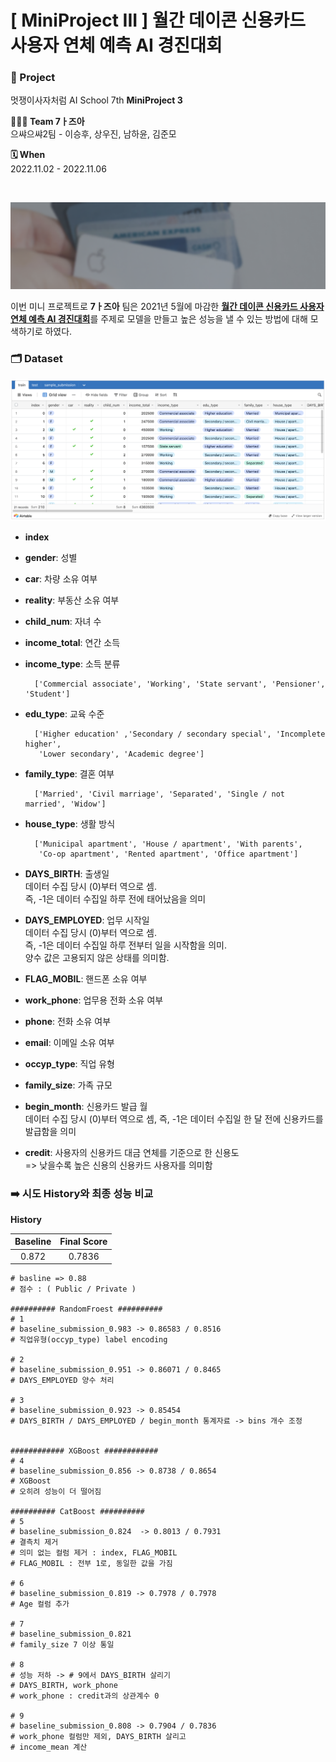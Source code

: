 # [ MiniProject III ] 월간 데이콘 신용카드 사용자 연체 예측 AI 경진대회

### 🦁 Project 
멋쟁이사자처럼 AI School 7th **MiniProject 3** <br/>

**🙆‍♀️🙆 Team 7ㅏ즈아** <br/>
으쌰으쌰2팀 - 이승후, 상우진, 남하윤, 김준모

**🗓️ When**<br/>
2022.11.02 - 2022.11.06

<br/>

<p align='center'>
<img src='https://github.com/seul1230/seul1230.github.io/blob/main/assets/img/img_221103/competition.png?raw=true'>
</p>


이번 미니 프로젝트로 **7ㅏ즈아** 팀은 2021년 5월에 마감한 [**월간 데이콘 신용카드 사용자 연체 예측 AI 경진대회**](https://dacon.io/competitions/official/235713/overview/description)를 주제로 모델을 만들고 높은 성능을 낼 수 있는 방법에 대해 모색하기로 하였다. 

### 🗂️ Dataset

<p align='center'>
<img src='https://github.com/seul1230/seul1230.github.io/blob/main/assets/img/img_221103/data.png?raw=true'>
</p>

* **index**
* **gender**: 성별
* **car**: 차량 소유 여부
* **reality**: 부동산 소유 여부
* **child_num**: 자녀 수
* **income_total**: 연간 소득
* **income_type**: 소득 분류 <br/>
  ```
    ['Commercial associate', 'Working', 'State servant', 'Pensioner', 'Student']
  ```

* **edu_type**: 교육 수준 <br/>
  ```
    ['Higher education' ,'Secondary / secondary special', 'Incomplete higher', 
     'Lower secondary', 'Academic degree']
  ```

* **family_type**: 결혼 여부 
  ```
    ['Married', 'Civil marriage', 'Separated', 'Single / not married', 'Widow']
  ```

* **house_type**: 생활 방식
  ```
    ['Municipal apartment', 'House / apartment', 'With parents',
     'Co-op apartment', 'Rented apartment', 'Office apartment']
  ```

* **DAYS_BIRTH**: 출생일 <br/>
    데이터 수집 당시 (0)부터 역으로 셈. <br/>
    즉, -1은 데이터 수집일 하루 전에 태어났음을 의미

* **DAYS_EMPLOYED**: 업무 시작일 <br/>
    데이터 수집 당시 (0)부터 역으로 셈. <br/>
    즉, -1은 데이터 수집일 하루 전부터 일을 시작함을 의미. <br/>
    양수 값은 고용되지 않은 상태를 의미함.

* **FLAG_MOBIL**: 핸드폰 소유 여부
* **work_phone**: 업무용 전화 소유 여부
* **phone**: 전화 소유 여부
* **email**: 이메일 소유 여부
* **occyp_type**: 직업 유형
* **family_size**: 가족 규모
* **begin_month**: 신용카드 발급 월 <br/>
    데이터 수집 당시 (0)부터 역으로 셈, 즉, -1은 데이터 수집일 한 달 전에 신용카드를 발급함을 의미

* **credit**: 사용자의 신용카드 대금 연체를 기준으로 한 신용도 <br/>
    => 낮을수록 높은 신용의 신용카드 사용자를 의미함
    
### ➡️ 시도 History와 최종 성능 비교
**History**

|Baseline|Final Score|
|:---:|:---:|
|0.872|0.7836|


```
# basline => 0.88
# 점수 : ( Public / Private )

########## RandomFroest ##########
# 1
# baseline_submission_0.983 -> 0.86583 / 0.8516
# 직업유형(occyp_type) label encoding

# 2
# baseline_submission_0.951 -> 0.86071 / 0.8465
# DAYS_EMPLOYED 양수 처리

# 3
# baseline_submission_0.923 -> 0.85454
# DAYS_BIRTH / DAYS_EMPLOYED / begin_month 통계자료 -> bins 개수 조정


############ XGBoost ############
# 4
# baseline_submission_0.856 -> 0.8738 / 0.8654
# XGBoost
# 오히려 성능이 더 떨어짐

########## CatBoost ##########
# 5
# baseline_submission_0.824  -> 0.8013 / 0.7931
# 결측치 제거
# 의미 없는 컬럼 제거 : index, FLAG_MOBIL
# FLAG_MOBIL : 전부 1로, 동일한 값을 가짐

# 6
# baseline_submission_0.819 -> 0.7978 / 0.7978
# Age 컬럼 추가

# 7
# baseline_submission_0.821
# family_size 7 이상 통일

# 8
# 성능 저하 -> # 9에서 DAYS_BIRTH 살리기
# DAYS_BIRTH, work_phone
# work_phone : credit과의 상관계수 0

# 9
# baseline_submission_0.808 -> 0.7904 / 0.7836
# work_phone 컬럼만 제외, DAYS_BIRTH 살리고
# income_mean 계산
```


